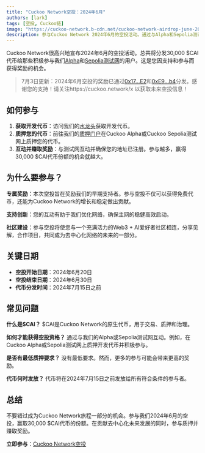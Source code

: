 ```yaml
---
title: "Cuckoo Network空投：2024年6月"
authors: [lark]
tags: [空投, Cuckoo链]
image: "https://cuckoo-network.b-cdn.net/cuckoo-network-airdrop-june-2024.webp"
description: 参与Cuckoo Network 2024年6月的空投活动。通过与Alpha和Sepolia测试网互动，赢取30,000 $CAI代币的一部分。不要错过！
---
```


Cuckoo Network很高兴地宣布2024年6月的空投活动。总共将分发30,000 $CAI代币给那些积极参与我们[Alpha](https://scan.cuckoo.network/)和[Sepolia测试网](https://testnet-scan.cuckoo.network/)的用户。这是您因支持和参与而获得奖励的机会。

> 7月3日更新：2024年6月空投的奖励已通过[0x17...E2](https://scan.cuckoo.network/address/0x17Ee826fB6E9Cf7Bc1433a50215A62Ff49999CE2)和[0xE9...b4](https://scan.cuckoo.network/address/0xE92f753D70B650424677B206Afd616A895D32eb4)分发。感谢您的支持！请关注https://cuckoo.network/x 以获取未来空投信息！

## 如何参与

1. **获取开发代币**：访问我们的[水龙头](https://cuckoo.network/portal/faucet/)获取开发代币。
2. **质押您的代币**：前往我们的[质押门户](https://cuckoo.network/portal/staking/testnet)在Cuckoo Alpha或Cuckoo Sepolia测试网上质押您的代币。
3. **互动并赚取奖励**：与测试网互动并确保您的地址已注册。参与越多，赢得30,000 $CAI代币份额的机会就越大。

## 为什么要参与？

**专属奖励**：本次空投旨在奖励我们的早期支持者。参与空投不仅可以获得免费代币，还能为Cuckoo Network的增长和稳定做出贡献。

**支持创新**：您的互动有助于我们优化网络，确保主网的稳健高效启动。

**社区建设**：参与空投将使您与一个充满活力的Web3 + AI爱好者社区相连，分享见解，合作项目，共同成为去中心化网络的未来的一部分。

## 关键日期

- **空投开始日期**：2024年6月20日
- **空投结束日期**：2024年6月30日
- **代币分发时间**：2024年7月15日之前

## 常见问题

**什么是$CAI？** $CAI是Cuckoo Network的原生代币，用于交易、质押和治理。

**如何才能获得空投资格？** 通过与我们的Alpha或Sepolia测试网互动。例如，在Cuckoo Alpha或Sepolia测试网上质押开发代币并积极参与。

**是否有最低质押要求？** 没有最低要求。然而，更多的参与可能会带来更高的奖励。

**代币何时发放？** 代币将在2024年7月15日之前发放给所有符合条件的参与者。

## 总结

不要错过成为Cuckoo Network旅程一部分的机会。参与我们2024年6月的空投，赢取30,000 $CAI代币的份额。在贡献去中心化未来发展的同时，参与质押并赚取奖励。

**立即参与**：[Cuckoo Network空投](https://cuckoo.network/portal/faucet/)
